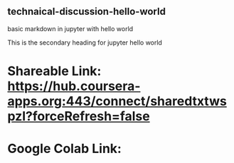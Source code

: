 ## technaical-discussion-hello-world ##
basic markdown in jupyter with hello world


This is the secondary heading for jupyter hello world

# Shareable Link: https://hub.coursera-apps.org:443/connect/sharedtxtwspzl?forceRefresh=false

# Google Colab Link: 
